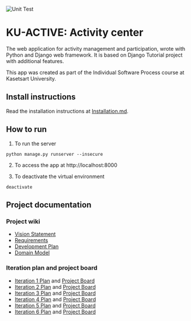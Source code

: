 ![Unit Test](https://github.com/Nantawat6510545543/KU-ACTIVE/actions/workflows/django.yml/badge.svg?branch=main)

# KU-ACTIVE: Activity center

The web application for activity management and participation, wrote with Python and Django web framework. It is based on Django Tutorial project with additional features.

This app was created as part of the Individual Software Process course at Kasetsart University.

## Install instructions
Read the installation instructions at [Installation.md](./Installation.md).

## How to run

1. To run the server

```
python manage.py runserver --insecure
```

2. To access the app at http://localhost:8000

3. To deactivate the virtual environment

```
deactivate
```
 
## Project documentation

### Project wiki
- [Vision Statement](https://github.com/Nantawat6510545543/KU-ACTIVE/wiki/Vision-Statement)
- [Requirements](https://github.com/Nantawat6510545543/KU-ACTIVE/wiki/Requirements)
- [Development Plan](https://github.com/Nantawat6510545543/KU-ACTIVE/wiki/Development-Plan)
- [Domain Model](https://github.com/Nantawat6510545543/KU-ACTIVE/wiki/Domain-Model)

### Iteration plan and project board
- [Iteration 1 Plan](https://github.com/Nantawat6510545543/KU-ACTIVE/wiki/Iteration-1-Plan) and [Project Board](https://github.com/users/Nantawat6510545543/projects/4/views/2)
- [Iteration 2 Plan](https://github.com/Nantawat6510545543/KU-ACTIVE/wiki/Iteration-2-Plan) and [Project Board](https://github.com/users/Nantawat6510545543/projects/4/views/3)
- [Iteration 3 Plan](https://github.com/Nantawat6510545543/KU-ACTIVE/wiki/Iteration-3-Plan) and [Project Board](https://github.com/users/Nantawat6510545543/projects/4/views/4)
- [Iteration 4 Plan](https://github.com/Nantawat6510545543/KU-ACTIVE/wiki/Iteration-4-Plan) and [Project Board](https://github.com/users/Nantawat6510545543/projects/4/views/5)
- [Iteration 5 Plan](https://github.com/Nantawat6510545543/KU-ACTIVE/wiki/Iteration-5-Plan) and [Project Board](https://github.com/users/Nantawat6510545543/projects/4/views/6)
- [Iteration 6 Plan](https://github.com/Nantawat6510545543/KU-ACTIVE/wiki/Iteration-6-Plan) and [Project Board](https://github.com/users/Nantawat6510545543/projects/4/views/7)
